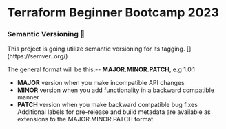 # Terraform Beginner Bootcamp 2023


### Semantic Versioning :brain:

This project is going utilize semantic versioning for its tagging.
[] (https://semver..org/)

The general format will be this:--
 **MAJOR.MINOR.PATCH**, e.g 1.0.1 


- **MAJOR** version when you make incompatible API changes
- **MINOR** version when you add functionality in a backward compatible manner
- **PATCH** version when you make backward compatible bug fixes
Additional labels for pre-release and build metadata are available as extensions to the MAJOR.MINOR.PATCH format.